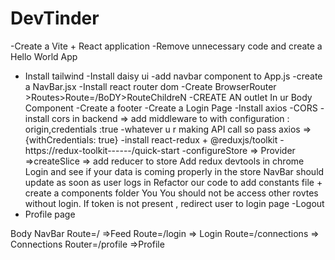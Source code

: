 # DevTinder
-Create a Vite + React application
-Remove unnecessary code and create a Hello World App
- Install tailwind
-Install daisy ui
-add navbar component to App.js
-create a NavBar.jsx
-Install react router dom
-Create BrowserRouter >Routes>Route=/BoDY>RouteChildreN
-CREATE AN outlet In ur Body Component
-Create  a footer 
-Create a Login Page 
-Install axios 
-CORS -install cors in backend => add middleware to with configuration : origin,credentials :true
-whatever u r making API call so pass axios =>{withCredentials: true}
-install react-redux + @reduxjs/toolkit - https://redux-toolkit------/quick-start
-configureStore => Provider =>createSlice => add reducer to store
Add redux devtools in chrome
Login and see if your data is coming properly in the store
NavBar should update as soon as user logs in
Refactor our code to add constants file + create a components folder You You should not be access other rovtes without login.
If token is not present , redirect user to login page
-Logout 
- Profile page




Body 
   NavBar
   Route=/  =>Feed
   Route=/login  => Login
   Route=/connections => Connections
   Router=/profile =>Profile